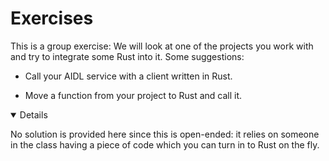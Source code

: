 # Exercises

This is a group exercise: We will look at one of the projects you work with and
try to integrate some Rust into it. Some suggestions:

- Call your AIDL service with a client written in Rust.

- Move a function from your project to Rust and call it.

<details open='true'>

No solution is provided here since this is open-ended: it relies on someone in
the class having a piece of code which you can turn in to Rust on the fly.

</details>
